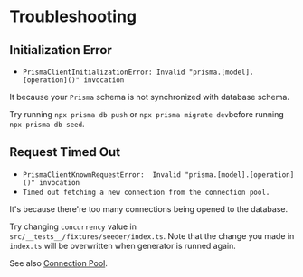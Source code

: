 # Troubleshooting

## Initialization Error

- `PrismaClientInitializationError: Invalid "prisma.[model].[operation]()" invocation`

It because your `Prisma` schema is not synchronized with database schema.

Try running `npx prisma db push` or `npx prisma migrate dev`before running
`npx prisma db seed`.

## Request Timed Out

- `PrismaClientKnownRequestError:  Invalid "prisma.[model].[operation]()" invocation`
- `Timed out fetching a new connection from the connection pool.`

It's because there're too many connections being opened to the database.

Try changing `concurrency` value in `src/__tests__/fixtures/seeder/index.ts`.
Note that the change you made in `index.ts` will be overwritten when generator
is runned again.

See also
[Connection Pool](https://www.prisma.io/docs/concepts/components/prisma-client/working-with-prismaclient/connection-pool#connection-pool-timeout).

